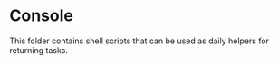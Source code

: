# Console

This folder contains shell scripts that can be used as daily helpers for returning tasks.